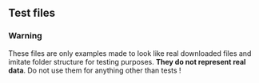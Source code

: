## Test files

### Warning

These files are only examples made to look like real downloaded files and imitate folder structure for testing purposes. **They do not represent real data**. Do not use them for anything other than tests !